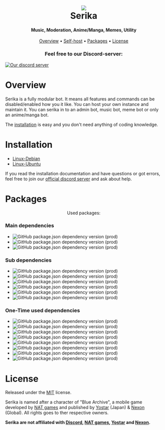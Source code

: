 <h1 align="center">
    <br>
    <a href="https://github.com/yamaiYuzuru/serika">
    <img src="https://picfiles.alphacoders.com/503/503205.jpg">
    </a>
    <br>
    Serika
</h1>

<h4 align="center">Music, Moderation, Anime/Manga, Memes, Utility</h4>

<p align="center">
<a href="#overview">Overview</a>
• <a href="#installation">Self-host</a>
• <a href="#packages">Packages</a>
• <a href="#license">License</a>
</p>

<h3 align="center">Feel free to our Discord-server:</h3>
<a href="https://discord.gg/Jn79gkdyVZ"><img src="https://discord.com/api/guilds/957307553858084944/widget.png?style=banner3" alt="Our discord server"></a>

# Overview

Serika is a fully modular bot. It means all features and commands can be disabled/enabled how you it like. You can host your own instance and maintain it. You can serika in to an admin bot, music bot, meme bot or only an anime/manga bot.

The [installation](#installation) is easy and you don't need anything of coding knowledge.

# Installation
- [Linux-Debian](/docs/install/linux_deb.md)
- [Linux-Ubuntu](/docs/install/linux_ubu.md)

If you read the installation documentation and have questions or got errors, feel free to join our [official discord server](https://discord.gg/Jn79gkdyVZ) and ask about help.

# Packages

<p align="center">
Used packages:
</p>

### Main dependencies
- <img alt="GitHub package.json dependency version (prod)" src="https://img.shields.io/github/package-json/dependency-version/yamaiYuzuru/serika/discord.js?logo=NPM&style=plastic">
- <img alt="GitHub package.json dependency version (prod)" src="https://img.shields.io/github/package-json/dependency-version/yamaiYuzuru/serika/mongoose?logo=NPM&style=plastic">
- <img alt="GitHub package.json dependency version (prod)" src="https://img.shields.io/github/package-json/dependency-version/yamaiYuzuru/serika/@discordjs/builders?logo=NPM&style=plastic">

### Sub dependencies
- <img alt="GitHub package.json dependency version (prod)" src="https://img.shields.io/github/package-json/dependency-version/yamaiYuzuru/serika/@top-gg/sdk?logo=NPM&style=plastic">
- <img alt="GitHub package.json dependency version (prod)" src="https://img.shields.io/github/package-json/dependency-version/yamaiYuzuru/serika/booru?logo=NPM&style=plastic">
- <img alt="GitHub package.json dependency version (prod)" src="https://img.shields.io/github/package-json/dependency-version/yamaiYuzuru/serika/erela.js?logo=NPM&style=plastic">
- <img alt="GitHub package.json dependency version (prod)" src="https://img.shields.io/github/package-json/dependency-version/yamaiYuzuru/serika/node-fetch?logo=NPM&style=plastic">
- <img alt="GitHub package.json dependency version (prod)" src="https://img.shields.io/github/package-json/dependency-version/yamaiYuzuru/serika/snekfetch?logo=NPM&style=plastic">
- <img alt="GitHub package.json dependency version (prod)" src="https://img.shields.io/github/package-json/dependency-version/yamaiYuzuru/serika/booru?logo=NPM&style=plastic">

### One-Time used dependencies
- <img alt="GitHub package.json dependency version (prod)" src="https://img.shields.io/github/package-json/dependency-version/yamaiYuzuru/serika/@zuzak/owo?logo=NPM&style=plastic">
- <img alt="GitHub package.json dependency version (prod)" src="https://img.shields.io/github/package-json/dependency-version/yamaiYuzuru/serika/discordutility?logo=NPM&style=plastic">
- <img alt="GitHub package.json dependency version (prod)" src="https://img.shields.io/github/package-json/dependency-version/yamaiYuzuru/serika/dotenv?logo=NPM&style=plastic">
- <img alt="GitHub package.json dependency version (prod)" src="https://img.shields.io/github/package-json/dependency-version/yamaiYuzuru/serika/shortid?logo=NPM&style=plastic">
- <img alt="GitHub package.json dependency version (prod)" src="https://img.shields.io/github/package-json/dependency-version/yamaiYuzuru/serika/@discordjs/rest?logo=NPM&style=plastic">
- <img alt="GitHub package.json dependency version (prod)" src="https://img.shields.io/github/package-json/dependency-version/yamaiYuzuru/serika/discord-api-types?logo=NPM&style=plastic">
- <img alt="GitHub package.json dependency version (prod)" src="https://img.shields.io/github/package-json/dependency-version/yamaiYuzuru/serika/random-puppy?logo=NPM&style=plastic">
- <img alt="GitHub package.json dependency version (prod)" src="https://img.shields.io/github/package-json/dependency-version/yamaiYuzuru/serika/@discordjs/builders?logo=NPM&style=plastic">

# License

Released under the [MIT](/LICENSE) license.

Serika is named after a character of "Blue Archive", a mobile game developed by [NAT games](https://natgames.co.kr/en) and published by [Yostar](https://www.yo-star.com/) (Japan) & [Nexon](https://nexon.com) (Global). All rights goes to ther respective owners.

**Serika are not affiliated with [Discord](https://discord.com), [NAT games](https://natgames.co.kr/en), [Yostar](https://www.yo-star.com/) and [Nexon](https://nexon.com).**